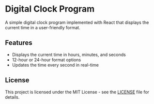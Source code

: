 # Digital Clock Program

A simple digital clock program implemented with React that displays the current time in a user-friendly format.

## Features

- Displays the current time in hours, minutes, and seconds
- 12-hour or 24-hour format options
- Updates the time every second in real-time

## License 

This project is licensed under the MIT License - see the [LICENSE](LICENSE) file for details.
